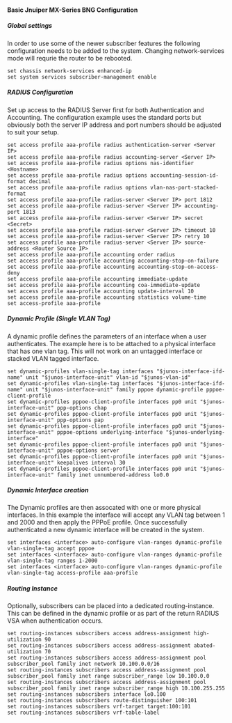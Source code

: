#### Basic Jnuiper MX-Series BNG Configuration

##### Global settings 
In order to use some of the newer subscriber features the following configuration needs to be added to the system. Changing network-services mode will requrie the router to be rebooted. 
```
set chassis network-services enhanced-ip
set system services subscriber-management enable
```

##### RADIUS Configuration
Set up access to the RADIUS Server first for both Authentication and Accounting. The configuration example uses the standard ports but obviously both the server IP address and port numbers should be adjusted to suit your setup. 
```set access profile aaa-profile authentication-order radius
set access profile aaa-profile radius authentication-server <Server IP>
set access profile aaa-profile radius accounting-server <Server IP>
set access profile aaa-profile radius options nas-identifier <Hostname>
set access profile aaa-profile radius options accounting-session-id-format decimal
set access profile aaa-profile radius options vlan-nas-port-stacked-format
set access profile aaa-profile radius-server <Server IP> port 1812
set access profile aaa-profile radius-server <Server IP> accounting-port 1813
set access profile aaa-profile radius-server <Server IP> secret <Secret>
set access profile aaa-profile radius-server <Server IP> timeout 10
set access profile aaa-profile radius-server <Server IP> retry 10
set access profile aaa-profile radius-server <Server IP> source-address <Router Source IP>
set access profile aaa-profile accounting order radius
set access profile aaa-profile accounting accounting-stop-on-failure
set access profile aaa-profile accounting accounting-stop-on-access-deny
set access profile aaa-profile accounting immediate-update
set access profile aaa-profile accounting coa-immediate-update
set access profile aaa-profile accounting update-interval 10
set access profile aaa-profile accounting statistics volume-time
set access-profile aaa-profile
```

##### Dynamic Profile (Single VLAN Tag)
A dynamic profile defines the parameters of an interface when a user authenticates. The example here is to be attached to a physical interface that has one vlan tag. This will not work on an untagged interface or stacked VLAN tagged interface. 
```set dynamic-profiles vlan-single-tag interfaces "$junos-interface-ifd-name" unit "$junos-interface-unit" no-traps
set dynamic-profiles vlan-single-tag interfaces "$junos-interface-ifd-name" unit "$junos-interface-unit" vlan-id "$junos-vlan-id"
set dynamic-profiles vlan-single-tag interfaces "$junos-interface-ifd-name" unit "$junos-interface-unit" family pppoe dynamic-profile pppoe-client-profile
set dynamic-profiles pppoe-client-profile interfaces pp0 unit "$junos-interface-unit" ppp-options chap
set dynamic-profiles pppoe-client-profile interfaces pp0 unit "$junos-interface-unit" ppp-options pap
set dynamic-profiles pppoe-client-profile interfaces pp0 unit "$junos-interface-unit" pppoe-options underlying-interface "$junos-underlying-interface"
set dynamic-profiles pppoe-client-profile interfaces pp0 unit "$junos-interface-unit" pppoe-options server
set dynamic-profiles pppoe-client-profile interfaces pp0 unit "$junos-interface-unit" keepalives interval 30
set dynamic-profiles pppoe-client-profile interfaces pp0 unit "$junos-interface-unit" family inet unnumbered-address lo0.0
```

##### Dynamic Interface creation
The Dynamic profiles are then assocated with one or more physical interfaces. In this example the interface will accept any VLAN tag between 1 and 2000 and then apply the PPPoE profile. Once successfully authenticated a new dynamic interface will be created in the system. 
```set interfaces <interface> flexible-vlan-tagging
set interfaces <interface> auto-configure vlan-ranges dynamic-profile vlan-single-tag accept pppoe
set interfaces <interface> auto-configure vlan-ranges dynamic-profile vlan-single-tag ranges 1-2000
set interfaces <interface> auto-configure vlan-ranges dynamic-profile vlan-single-tag access-profile aaa-profile
```

##### Routing Instance
Optionally, subscribers can be placed into a dedicated routing-instance. This can be defined in the dynamic profile or as part of the return RADIUS VSA when authentication occurs. 
```set routing-instances subscribers instance-type vrf
set routing-instances subscribers access address-assignment high-utilization 90
set routing-instances subscribers access address-assignment abated-utilization 70
set routing-instances subscribers access address-assignment pool subscriber_pool family inet network 10.100.0.0/16
set routing-instances subscribers access address-assignment pool subscriber_pool family inet range subscriber_range low 10.100.0.0
set routing-instances subscribers access address-assignment pool subscriber_pool family inet range subscriber_range high 10.100.255.255
set routing-instances subscribers interface lo0.100
set routing-instances subscribers route-distinguisher 100:101
set routing-instances subscribers vrf-target target:100:101
set routing-instances subscribers vrf-table-label
```

